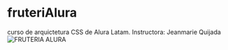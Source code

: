 # fruteriAlura
curso de arquictetura CSS de Alura Latam. 
Instructora: Jeanmarie Quijada
![FRUTERIA ALURA](https://github.com/ciscojuan/fruterialura/assets/img/project.png)


